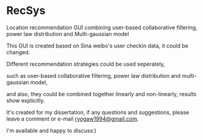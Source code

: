 # RecSys
Location recommendation GUI combining user-based collaborative filtering, power law distribution and Multi-gaussian model

This GUI is created based on Sina weibo's user checkin data, it could be changed.

Different recommendation strategies could be used seperately,

such as user-based collaborative filtering, power law distribution and multi-gaussian model,

and also, they could be combined together linearly and non-linearly, results show explicitly.

It's created for my dissertation, if any questions and suggestions, please leave a comment or e-mail ryogaw1994@gmail.com. 

I'm available and happy to discuss:)



